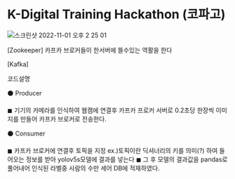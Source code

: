 # K-Digital Training Hackathon (코파고)


![스크린샷 2022-11-01 오후 2 25 01](https://user-images.githubusercontent.com/97666832/199164948-06e9b12d-4976-47bf-8e95-d43a44f17621.png)

[Zookeeper]
카프카 브로커들이 한서버에 뜰수있는 역활을 한다

[Kafka]

코드설명

⚫ Producer
  
  ◼ 기기의 카메라를 인식하여 웹캠에 연결후 카프카 프로커 서버로 0.2초당 한장씩 이미지를 만들어 카프카 브로커로 전송한다.

⚫ Consumer
  
  ◼ 카프카 브로커에 연결후 토픽을 지정 ex.)토픽이란 딕셔너리의 키를 의미(?) 하여 들어오는 정보를 받아 yolov5s모델에 결과를 넣는다
  ◼ 그 후 모델의 결과값을 pandas로 풀어내어 인식된 라벨중 사람의 수만 세어 DB에 적재하였다.